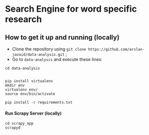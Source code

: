 # Search Engine for word specific research

## How to get it up and running (locally)

* Clone the repository using `git clone https://github.com/arslan-javaid/data-analysis.git` ;
* Go to `data-analysis` and execute these lines:
```
cd data-analysis


pip install virtualenv
mkdir env
virtualenv env/
source env/bin/activate

pip install -r requirements.txt
```

#### Run Scrapy Server (locally)
```
cd scrapy_app
scrapyd
```